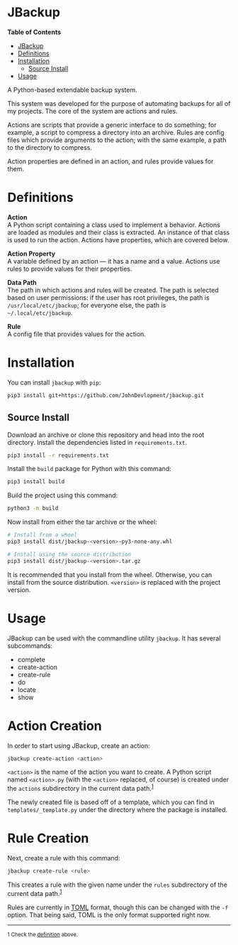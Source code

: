 # JBackup

<!-- markdown-toc start - Don't edit this section. Run M-x markdown-toc-refresh-toc -->
**Table of Contents**

- [JBackup](#jbackup)
- [Definitions](#definitions)
- [Installation](#installation)
    - [Source Install](#source-install)
- [Usage](#usage)

<!-- markdown-toc end -->

A Python-based extendable backup system.

This system was developed for the purpose of automating backups
for all of my projects. The core of the system are actions and
rules.

Actions are scripts that provide a generic interface to do something;
for example, a script to compress a directory into an archive. Rules
are config files which provide arguments to the action; with the
same example, a path to the directory to compress.

Action properties are defined in an action, and rules provide
values for them.

# Definitions
**Action**  
A Python script containing a class used to implement a behavior.
Actions are loaded as modules and their class is extracted. An
instance of that class is used to run the action. Actions have
properties, which are covered below.

**Action Property**  
A variable defined by an action &mdash; it has a name and a value.
Actions use rules to provide values for their properties.

<a id="def-data-path"></a>
**Data Path**  
The path in which actions and rules will be created. The path is
selected based on user permissions: if the user has root privileges,
the path is `/usr/local/etc/jbackup`; for everyone else, the path
is `~/.local/etc/jbackup`.

**Rule**  
A config file that provides values for the action.

# Installation
You can install `jbackup` with `pip`:

``` sh
pip3 install git+https://github.com/JohnDevlopment/jbackup.git
```

## Source Install
Download an archive or clone this repository and head into the
root directory. Install the dependencies listed in
`requirements.txt`.

``` sh
pip3 install -r requirements.txt
```

Install the `build` package for Python with this command:

``` sh
pip3 install build
```

Build the project using this command:

``` sh
python3 -m build
```

Now install from either the tar archive or the wheel:

``` sh
# Install from a wheel
pip3 install dist/jbackup-<version>-py3-none-any.whl

# Install using the source distribution
pip3 install dist/jbackup-<version>.tar.gz
```

It is recommended that you install from the wheel. Otherwise,
you can install from the source distribution. `<version>` is
replaced with the project version.

# Usage
JBackup can be used with the commandline utility `jbackup`. It has several
subcommands:

* complete
* create-action
* create-rule
* do
* locate
* show

# Action Creation
In order to start using JBackup, create an action:

``` sh
jbackup create-action <action>
```

`<action>` is the name of the action you want to create. A Python
script named `<action>.py` (with the `<action>` replaced, of course)
is created under the `actions` subdirectory in the current data path.<sup>[1](#fnt-1)</sup>

The newly created file is based off of a template, which you can find in
`templates/_template.py` under the directory where the package is installed.

# Rule Creation
Next, create a rule with this command:

``` sh
jbackup create-rule <rule>
```

This creates a rule with the given name under the `rules` subdirectory
of the current data path.<sup>[1](#fnt-1)</sup>

Rules are currently in [TOML](https://toml.io) format, though this can
be changed with the `-f` option. That being said, TOML is the only format
supported right now. <!-- Should the need arise, I might a new format -->

--------------------

<small id="fnt-1">1 Check the [definition](#def-data-path) above.</small>
